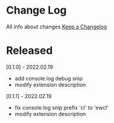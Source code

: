 # Change Log

All info about changes
[Keep a Changelog](http://keepachangelog.com/) 
# Released
[0.1.0] - 2022.02.19

- add console.log debug snip
- modify extension description  

[0.1.1] - 2022.02.19

- fix console.log snip prefix 'cl' to 'ewcl'
- modify extension description